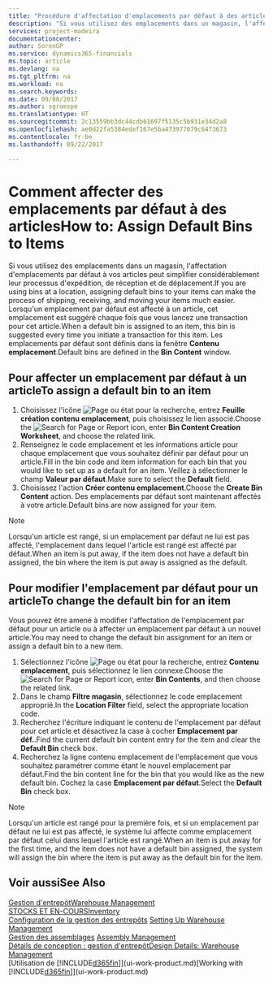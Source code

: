 ```yaml
---
title: "Procédure d'affectation d'emplacements par défaut à des articles | Microsoft Docs"
description: "Si vous utilisez des emplacements dans un magasin, l'affectation d'emplacements par défaut à vos articles peut simplifier considérablement leur processus d'expédition, de réception et de déplacement. Lorsqu'un emplacement par défaut est affecté à un article, cet emplacement est suggéré chaque fois que vous lancez une transaction pour cet article."
services: project-madeira
documentationcenter: 
author: SorenGP
ms.service: dynamics365-financials
ms.topic: article
ms.devlang: na
ms.tgt_pltfrm: na
ms.workload: na
ms.search.keywords: 
ms.date: 09/08/2017
ms.author: sgroespe
ms.translationtype: HT
ms.sourcegitcommit: 2c13559bb3dc44cdb61697f5135c5b931e34d2a8
ms.openlocfilehash: ae0d22fa5384edef167e5ba473977079c6473673
ms.contentlocale: fr-be
ms.lasthandoff: 09/22/2017

---
```

# <a name="how-to-assign-default-bins-to-items"></a><span data-ttu-id="ff0a0-104">Comment affecter des emplacements par défaut à des articles</span><span class="sxs-lookup"><span data-stu-id="ff0a0-104">How to: Assign Default Bins to Items</span></span>
<span data-ttu-id="ff0a0-105">Si vous utilisez des emplacements dans un magasin, l'affectation d'emplacements par défaut à vos articles peut simplifier considérablement leur processus d'expédition, de réception et de déplacement.</span><span class="sxs-lookup"><span data-stu-id="ff0a0-105">If you are using bins at a location, assigning default bins to your items can make the process of shipping, receiving, and moving your items much easier.</span></span> <span data-ttu-id="ff0a0-106">Lorsqu'un emplacement par défaut est affecté à un article, cet emplacement est suggéré chaque fois que vous lancez une transaction pour cet article.</span><span class="sxs-lookup"><span data-stu-id="ff0a0-106">When a default bin is assigned to an item, this bin is suggested every time you initiate a transaction for this item.</span></span> <span data-ttu-id="ff0a0-107">Les emplacements par défaut sont définis dans la fenêtre **Contenu emplacement**.</span><span class="sxs-lookup"><span data-stu-id="ff0a0-107">Default bins are defined in the **Bin Content** window.</span></span>  

## <a name="to-assign-a-default-bin-to-an-item"></a><span data-ttu-id="ff0a0-108">Pour affecter un emplacement par défaut à un article</span><span class="sxs-lookup"><span data-stu-id="ff0a0-108">To assign a default bin to an item</span></span>
1.  <span data-ttu-id="ff0a0-109">Choisissez l'icône ![Page ou état pour la recherche](media/ui-search/search_small.png "Page ou état pour la recherche"), entrez **Feuille création contenu emplacement**, puis choisissez le lien associé.</span><span class="sxs-lookup"><span data-stu-id="ff0a0-109">Choose the ![Search for Page or Report](media/ui-search/search_small.png "Search for Page or Report icon") icon, enter **Bin Content Creation Worksheet**, and choose the related link.</span></span>  
2.  <span data-ttu-id="ff0a0-110">Renseignez le code emplacement et les informations article pour chaque emplacement que vous souhaitez définir par défaut pour un article.</span><span class="sxs-lookup"><span data-stu-id="ff0a0-110">Fill in the bin code and item information for each bin that you would like to set up as a default for an item.</span></span> <span data-ttu-id="ff0a0-111">Veillez à sélectionner le champ **Valeur par défaut**.</span><span class="sxs-lookup"><span data-stu-id="ff0a0-111">Make sure to select the **Default** field.</span></span>  
3.  <span data-ttu-id="ff0a0-112">Choisissez l'action **Créer contenu emplacement**.</span><span class="sxs-lookup"><span data-stu-id="ff0a0-112">Choose the **Create Bin Content** action.</span></span> <span data-ttu-id="ff0a0-113">Des emplacements par défaut sont maintenant affectés à votre article.</span><span class="sxs-lookup"><span data-stu-id="ff0a0-113">Default bins are now assigned for your item.</span></span>  

> [!NOTE]  
>  <span data-ttu-id="ff0a0-114">Lorsqu'un article est rangé, si un emplacement par défaut ne lui est pas affecté, l'emplacement dans lequel l'article est rangé est affecté par défaut.</span><span class="sxs-lookup"><span data-stu-id="ff0a0-114">When an item is put away, if the item does not have a default bin assigned, the bin where the item is put away is assigned as the default.</span></span>  

## <a name="to-change-the-default-bin-for-an-item"></a><span data-ttu-id="ff0a0-115">Pour modifier l'emplacement par défaut pour un article</span><span class="sxs-lookup"><span data-stu-id="ff0a0-115">To change the default bin for an item</span></span>  
<span data-ttu-id="ff0a0-116">Vous pouvez être amené à modifier l'affectation de l'emplacement par défaut pour un article ou à affecter un emplacement par défaut à un nouvel article.</span><span class="sxs-lookup"><span data-stu-id="ff0a0-116">You may need to change the default bin assignment for an item or assign a default bin to a new item.</span></span>    
1.  <span data-ttu-id="ff0a0-117">Sélectionnez l'icône ![Page ou état pour la recherche](media/ui-search/search_small.png "Page ou état pour la recherche"), entrez **Contenu emplacement**, puis sélectionnez le lien connexe.</span><span class="sxs-lookup"><span data-stu-id="ff0a0-117">Choose the ![Search for Page or Report](media/ui-search/search_small.png "Search for Page or Report icon") icon, enter **Bin Contents**, and then choose the related link.</span></span>  
2.  <span data-ttu-id="ff0a0-118">Dans le champ **Filtre magasin**, sélectionnez le code emplacement approprié.</span><span class="sxs-lookup"><span data-stu-id="ff0a0-118">In the **Location Filter** field, select the appropriate location code.</span></span>  
3.  <span data-ttu-id="ff0a0-119">Recherchez l'écriture indiquant le contenu de l'emplacement par défaut pour cet article et désactivez la case à cocher **Emplacement par déf.**.</span><span class="sxs-lookup"><span data-stu-id="ff0a0-119">Find the current default bin content entry for the item and clear the **Default Bin** check box.</span></span>  
4.  <span data-ttu-id="ff0a0-120">Recherchez la ligne contenu emplacement de l'emplacement que vous souhaitez paramétrer comme étant le nouvel emplacement par défaut.</span><span class="sxs-lookup"><span data-stu-id="ff0a0-120">Find the bin content line for the bin that you would like as the new default bin.</span></span> <span data-ttu-id="ff0a0-121">Cochez la case **Emplacement par défaut**.</span><span class="sxs-lookup"><span data-stu-id="ff0a0-121">Select the **Default Bin** check box.</span></span>  

> [!NOTE]  
>  <span data-ttu-id="ff0a0-122">Lorsqu'un article est rangé pour la première fois, et si un emplacement par défaut ne lui est pas affecté, le système lui affecte comme emplacement par défaut celui dans lequel l'article est rangé.</span><span class="sxs-lookup"><span data-stu-id="ff0a0-122">When an item is put away for the first time, and the item does not have a default bin assigned, the system will assign the bin where the item is put away as the default bin for the item.</span></span>  

## <a name="see-also"></a><span data-ttu-id="ff0a0-123">Voir aussi</span><span class="sxs-lookup"><span data-stu-id="ff0a0-123">See Also</span></span>  
[<span data-ttu-id="ff0a0-124">Gestion d'entrepôt</span><span class="sxs-lookup"><span data-stu-id="ff0a0-124">Warehouse Management</span></span>](warehouse-manage-warehouse.md)  
[<span data-ttu-id="ff0a0-125">STOCKS ET EN-COURS</span><span class="sxs-lookup"><span data-stu-id="ff0a0-125">Inventory</span></span>](inventory-manage-inventory.md)  
<span data-ttu-id="ff0a0-126">[Configuration de la gestion des entrepôts](warehouse-setup-warehouse.md)   </span><span class="sxs-lookup"><span data-stu-id="ff0a0-126">[Setting Up Warehouse Management](warehouse-setup-warehouse.md)   </span></span>  
<span data-ttu-id="ff0a0-127">[Gestion des assemblages](assembly-assemble-items.md)  </span><span class="sxs-lookup"><span data-stu-id="ff0a0-127">[Assembly Management](assembly-assemble-items.md)  </span></span>  
[<span data-ttu-id="ff0a0-128">Détails de conception : gestion d'entrepôt</span><span class="sxs-lookup"><span data-stu-id="ff0a0-128">Design Details: Warehouse Management</span></span>](design-details-warehouse-management.md)  
<span data-ttu-id="ff0a0-129">[Utilisation de [!INCLUDE[d365fin](includes/d365fin_md.md)]](ui-work-product.md)</span><span class="sxs-lookup"><span data-stu-id="ff0a0-129">[Working with [!INCLUDE[d365fin](includes/d365fin_md.md)]](ui-work-product.md)</span></span>

